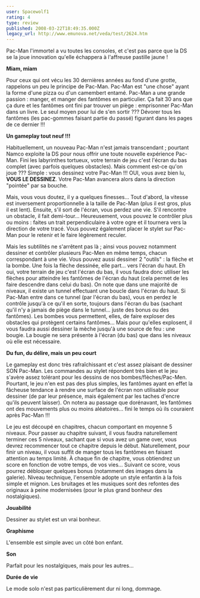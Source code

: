 ```yaml
---
user: Spacewolf1
rating: 4
type: review
published: 2008-03-22T18:49:35.000Z
legacy_url: http://www.emunova.net/veda/test/2624.htm
---
```

Pac-Man l'immortel a vu toutes les consoles, et c'est pas parce que la DS se la joue innovation qu'elle échappera à l'affreuse pastille jaune !  

  

**Miam, miam**  

Pour ceux qui ont vécu les 30 dernières années au fond d'une grotte, rappelons un peu le principe de Pac-Man. Pac-Man est "une chose" ayant la forme d'une pizza ou d'un camembert entamé. Pac-Man a une grande passion : manger, et manger des fantômes en particulier. Ça fait 30 ans que ça dure et les fantômes ont fini par trouver un piège : emprisonner Pac-Man dans un livre. Le seul moyen pour lui de s'en sortir ??? Dévorer tous les fantômes (les pac-gommes faisant partie du passé) figurant dans les pages de ce dernier !!!  

  

**Un gameplay tout neuf !!!**  

Habituellement, un nouveau Pac-Man n'est jamais transcendant ; pourtant Namco exploite la DS pour nous offrir une toute nouvelle expérience Pac-Man. Fini les labyrinthes tortueux, votre terrain de jeu c'est l'écran du bas complet (avec parfois quelques obstacles). Mais comment est-ce qu'on joue ??? Simple : vous dessinez votre Pac-Man !!! OUI, vous avez bien lu, **VOUS LE DESSINEZ**. Votre Pac-Man avancera alors dans la direction "pointée" par sa bouche.  

Mais, vous vous doutez, il y a quelques finesses... Tout d'abord, la vitesse est inversement proportionnelle à la taille de Pac-Man (plus il est gros, plus il est lent). Ensuite, s'il sort de l'écran, vous perdez une vie. S'il rencontre un obstacle, il fait demi-tour... Heureusement, vous pouvez le contrôler plus ou moins : faites un trait perpendiculaire à votre ogre et il tournera vers la direction de votre tracé. Vous pouvez également placer le stylet sur Pac-Man pour le retenir et le faire légèrement reculer.  

Mais les subtilités ne s'arrêtent pas là ; ainsi vous pouvez notamment dessiner et contrôler plusieurs Pac-Men en même temps, chacun correspondant à une vie. Vous pouvez aussi dessiner 2 "outils" : la flèche et la bombe. Une fois la flèche dessinée, elle part... vers l'écran du haut. Eh oui, votre terrain de jeu c'est l'écran du bas, il vous faudra donc utiliser les flèches pour atteindre les fantômes de l'écran du haut (cela permet de les faire descendre dans celui du bas). On note que dans une majorité de niveaux, il existe un tunnel effectuant une boucle dans l'écran du haut. Si Pac-Man entre dans ce tunnel (par l'écran du bas), vous en perdez le contrôle jusqu'à ce qu'il en sorte, toujours dans l'écran du bas (sachant qu'il n'y a jamais de piège dans le tunnel... juste des bonus ou des fantômes). Les bombes vous permettent, elles, de faire exploser des obstacles qui protègent certains fantômes... Mais pour qu'elles explosent, il vous faudra aussi dessiner la mèche jusqu'à une source de feu : une bougie. La bougie ne sera présente à l'écran (du bas) que dans les niveaux où elle est nécessaire.  

  

**Du fun, du délire, mais un peu court**  

Le gameplay est donc très rafraîchissant et c'est assez plaisant de dessiner SON Pac-Man. Les commandes au stylet répondent très bien et le jeu s'avère assez tolérant pour les dessins de nos bombes/flèches/Pac-Men. Pourtant, le jeu n'en est pas des plus simples, les fantômes ayant en effet la fâcheuse tendance à rendre une surface de l'écran non utilisable pour dessiner (de par leur présence, mais également par les taches d'encre qu'ils peuvent laisser). On notera au passage que dorénavant, les fantômes ont des mouvements plus ou moins aléatoires... fini le temps où ils couraient après Pac-Man !!!  

Le jeu est découpé en chapitres, chacun comportant en moyenne 5 niveaux. Pour passer au chapitre suivant, il vous faudra naturellement terminer ces 5 niveaux, sachant que si vous avez un game over, vous devrez recommencer tout ce chapitre depuis le début. Naturellement, pour finir un niveau, il vous suffit de manger tous les fantômes en faisant attention au temps limité. À chaque fin de chapitre, vous obtiendrez un score en fonction de votre temps, de vos vies... Suivant ce score, vous pourrez débloquer quelques bonus (notamment des images dans la galerie). Niveau technique, l'ensemble adopte un style enfantin à la fois simple et mignon. Les bruitages et les musiques sont des refontes des originaux à peine modernisées (pour le plus grand bonheur des nostalgiques).  

  

  

**Jouabilité**  

Dessiner au stylet est un vrai bonheur.  

**Graphisme**  

L'ensemble est simple avec un côté bon enfant.  

**Son**  

Parfait pour les nostalgiques, mais pour les autres...  

**Durée de vie**  

Le mode solo n'est pas particulièrement dur ni long, dommage.